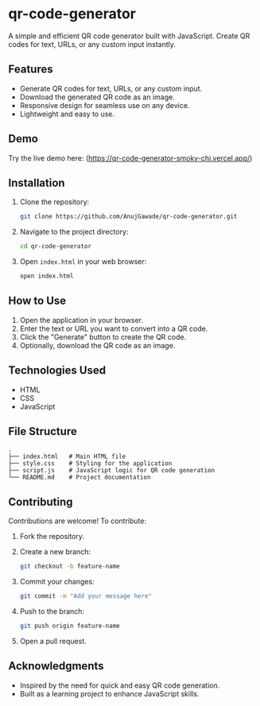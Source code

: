 # qr-code-generator

A simple and efficient QR code generator built with JavaScript. Create QR codes for text, URLs, or any custom input instantly.

## Features

- Generate QR codes for text, URLs, or any custom input.
- Download the generated QR code as an image.
- Responsive design for seamless use on any device.
- Lightweight and easy to use.

## Demo

Try the live demo here: (https://qr-code-generator-smoky-chi.vercel.app/)

## Installation

1. Clone the repository:

   ```bash
   git clone https://github.com/AnujGawade/qr-code-generator.git
   ```

2. Navigate to the project directory:

   ```bash
   cd qr-code-generator
   ```

3. Open `index.html` in your web browser:

   ```bash
   open index.html
   ```

## How to Use

1. Open the application in your browser.
2. Enter the text or URL you want to convert into a QR code.
3. Click the "Generate" button to create the QR code.
4. Optionally, download the QR code as an image.

## Technologies Used

- HTML
- CSS
- JavaScript

## File Structure

```
.
├── index.html   # Main HTML file
├── style.css    # Styling for the application
├── script.js    # JavaScript logic for QR code generation
└── README.md    # Project documentation
```

## Contributing

Contributions are welcome! To contribute:

1. Fork the repository.
2. Create a new branch:

   ```bash
   git checkout -b feature-name
   ```

3. Commit your changes:

   ```bash
   git commit -m "Add your message here"
   ```

4. Push to the branch:

   ```bash
   git push origin feature-name
   ```

5. Open a pull request.

## Acknowledgments

- Inspired by the need for quick and easy QR code generation.
- Built as a learning project to enhance JavaScript skills.

